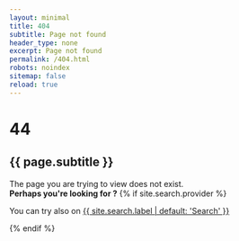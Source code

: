 ```yaml
--- 
layout: minimal
title: 404
subtitle: Page not found
header_type: none
excerpt: Page not found
permalink: /404.html
robots: noindex
sitemap: false
reload: true
---
```

<div class="my-auto text-center">
   <h1 class="display-1 font-weight-bold">4<i class="fa fa-times-circle"></i>4</h1>
   <h2>{{ page.subtitle }}</h2>
</div>

<!-- (c) Ben Balter https://ben.balter.com/2022/06/30/helpful-404s-for-jekyll-and-github-pages/ -->
<div class="container pb-3 flex-fill">
<div class="row pt-2">
<aside class="col-md-2 my-3"></aside>
<div class="col-md-8 my-3 alert alert-light text-center" role="alert">
  The page you are trying to view does not exist. <br />
  <strong>Perhaps you're looking for <span id="four-oh-four-suggestion"></span>?</strong>
     {% if site.search.provider %}
   <p class="pt-2">You can try also on <a href="{{ site.search.landing_page | default: '/search' | absolute_url }}">{{ site.search.label | default: 'Search' }} <i class="fa fa-search" aria-hidden="true"></i></a></p>
   {% endif %}
  
</div>
</div>
</div>

 <script>
 
 {% assign homeurl = '' | absolute_url %}
	 
	 // Based in https://ben.balter.com/2022/06/30/helpful-404s-for-jekyll-and-github-pages/
		const div = document.getElementById('four-oh-four-suggestion');

		// Single levestein dist
		const levenshteinDistance = (s, t) => {
		    if (!s.length) return t.length;
		    if (!t.length) return s.length;
		    const arr = [];
		    for (let i = 0; i <= t.length; i++) {
		        arr[i] = [i];
		        for (let j = 1; j <= s.length; j++) {
		            arr[i][j] =
		                i === 0 ?
		                j :
		                Math.min(
		                    arr[i - 1][j] + 1,
		                    arr[i][j - 1] + 1,
		                    arr[i - 1][j - 1] + (s[j - 1] === t[i - 1] ? 0 : 1)
		                );
		        }
		    }
		    return arr[t.length][s.length];
		};

		const xhr = new XMLHttpRequest();

		xhr.onload = () => {
		    if (xhr.status === 200) {
		        const xml = xhr.responseXML;
		        const urls = Array.from(xml.querySelectorAll('urlset > url > loc')).map((el) => el.textContent);
		        var arrayLength = urls.length;
		        var closest = []; // store their names within a local array

		        for (var i = 0; i < arrayLength; i++) {
		            closest.push(levenshteinDistance(window.location.href, urls[i]));
		        }

		        let min = closest[0];
		        let url = urls[0];

		        for (var i = 0; i < arrayLength; i++) {
		            if (closest[i] > 0) {
		                if (closest[i] < min) {
		                    min = closest[i];
		                    url = urls[i];
		                }
		            }
		        }

		        const relurl = new URL(url);

		        div.innerHTML = `<a href="${relurl.href}">${relurl.href.replace("{{ homeurl }}", "")}</a>`;
		    } else {
		        div.innerHTML = '<a href="/">/</a>';
		    }
		};

		xhr.open('GET', `{{- "sitemap.xml" | absolute_url -}}`);
		xhr.send();
	 </script>
